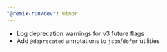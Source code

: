 ```yaml
---
"@remix-run/dev": minor
---
```


- Log deprecation warnings for v3 future flags
- Add `@deprecated` annotations to `json`/`defer` utilities
